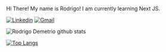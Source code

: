 Hi There! My name is Rodrigo!
I am currently learning Next JS.

[![Linkedin](https://img.shields.io/badge/-rodrigodmpa-blue?style=flat-square&logo=Linkedin&logoColor=white&link=https://www.linkedin.com/in/rodrigo-demetrio-palma-671591133/)](https://www.linkedin.com/in/rodrigo-demetrio-palma-671591133/)
[![Gmail](https://img.shields.io/badge/-rodrigo.demetrio.palma@gmail.com-c14438?style=flat-square&logo=Gmail&logoColor=white&link=mailto:rodrigo.demetrio.palma@gmail.com)](mailto:rodrigo.demetrio.palma@gmail.com) 


![Rodrigo Demetrio github stats](https://github-readme-stats.vercel.app/api?username=rodrigodmpa&show_icons=true&theme=dark)

[![Top Langs](https://github-readme-stats.vercel.app/api/top-langs/?username=rodrigodmpa&layout=compact&langs_count=15)](https://github.com/rodrigodmpa/github-readme-stats)
